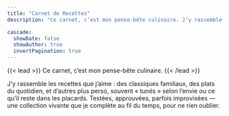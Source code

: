 ```yaml
---
title: "Carnet de Recettes"
description: "Ce carnet, c’est mon pense-bête culinaire. J’y rassemble les recettes que j’aime : des classiques familiaux, des plats du quotidien, et d’autres plus perso, souvent « tunés » selon l’envie ou ce qu’il reste dans les placards. Testées, approuvées, parfois improvisées — une collection vivante que je complète au fil du temps, pour ne rien oublier."

cascade:
  showDate: false
  showAuthor: true
  invertPagination: true
---
```


{{< lead >}}
Ce carnet, c’est mon pense-bête culinaire.
{{< /lead >}} 

J’y rassemble les recettes que j’aime : des classiques familiaux, des plats du quotidien, et d’autres plus perso, souvent « tunés » selon l’envie ou ce qu’il reste dans les placards. Testées, approuvées, parfois improvisées — une collection vivante que je complète au fil du temps, pour ne rien oublier.
